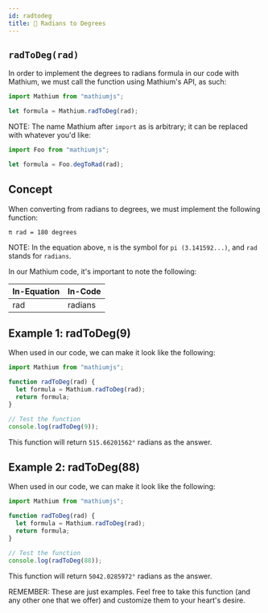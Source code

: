 ```yaml
---
id: radtodeg
title: 🦈 Radians to Degrees
---
```


## `radToDeg(rad)`

In order to implement the degrees to radians formula in our code with Mathium, we must call the function using Mathium's API, as such:

```ts
import Mathium from "mathiumjs";

let formula = Mathium.radToDeg(rad);
```

NOTE: The name Mathium after `import` as is arbitrary; it can be replaced with whatever you'd like:

```ts
import Foo from "mathiumjs";

let formula = Foo.degToRad(rad);
```

## Concept

When converting from radians to degrees, we must implement the following function:

`π rad = 180 degrees`

NOTE: In the equation above, `π` is the symbol for `pi (3.141592...)`, and `rad` stands for `radians`.

In our Mathium code, it's important to note the following:

| In-Equation | In-Code |
| ----------- | ------- |
| rad         | radians |

## Example 1: radToDeg(9)

When used in our code, we can make it look like the following:

```ts
import Mathium from "mathiumjs";

function radToDeg(rad) {
  let formula = Mathium.radToDeg(rad);
  return formula;
}

// Test the function
console.log(radToDeg(9));
```

This function will return `515.66201562°` radians as the answer.

## Example 2: radToDeg(88)

When used in our code, we can make it look like the following:

```ts
import Mathium from "mathiumjs";

function radToDeg(rad) {
  let formula = Mathium.radToDeg(rad);
  return formula;
}

// Test the function
console.log(radToDeg(88));
```

This function will return `5042.0285972°` radians as the answer.

REMEMBER: These are just examples. Feel free to take this function (and any other one that we offer) and customize them to your heart's desire.
